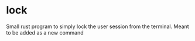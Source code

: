 # lock
Small rust program to simply lock the user session from the terminal. Meant to be added as a new command
